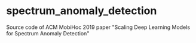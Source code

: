 # spectrum_anomaly_detection
Source code of ACM MobiHoc 2019 paper "Scaling Deep Learning Models for Spectrum Anomaly Detection"
